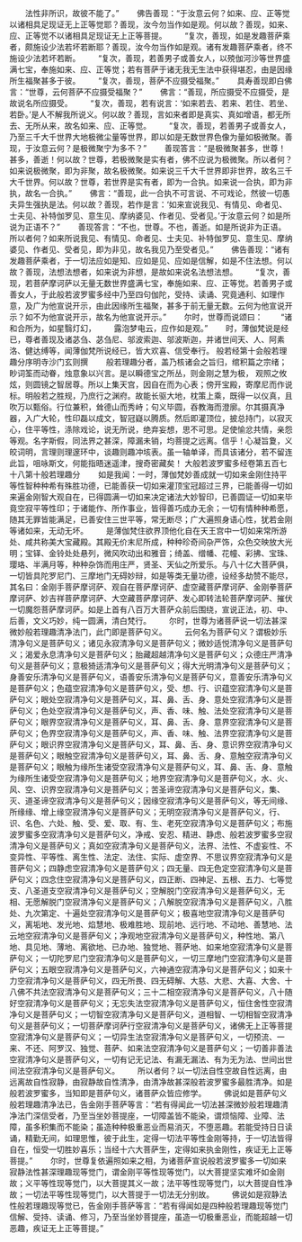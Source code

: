 <!-- { "loadSidebar": true } -->
　　法性非所识，故彼不能了。”
　　佛告善现：“于汝意云何？如来、应、正等觉以诸相具足现证无上正等觉耶？善现，汝今勿当作如是观。何以故？善现，如来、应、正等觉不以诸相具足现证无上正等菩提。
　　“复次，善现，如是发趣菩萨乘者，颇施设少法若坏若断耶？善现，汝今勿当作如是观。诸有发趣菩萨乘者，终不施设少法若坏若断。
　　“复次，善现，若善男子或善女人，以殑伽河沙等世界盛满七宝，奉施如来、应、正等觉；若有菩萨于诸无我无生法中获得堪忍，由是因缘所生福聚甚多于彼。
　　“复次，善现，菩萨不应摄受福聚。”
　　具寿善现即白佛言：“世尊，云何菩萨不应摄受福聚？”
　　佛言：“善现，所应摄受不应摄受，是故说名所应摄受。
　　“复次，善现，若有说言：‘如来若去、若来、若住、若坐、若卧。’是人不解我所说义。何以故？善现，言如来者即是真实、真如增语，都无所去、无所从来，故名如来、应、正等觉。
　　“复次，善现，若善男子或善女人，乃至三千大千世界大地极微尘量等世界，即以如是无数世界色像为量如极微聚。善现，于汝意云何？是极微聚宁为多不？”
　　善现答言：“是极微聚甚多，世尊！甚多，善逝！何以故？世尊，若极微聚是实有者，佛不应说为极微聚。所以者何？如来说极微聚，即为非聚，故名极微聚。如来说三千大千世界即非世界，故名三千大千世界。何以故？世尊，若世界是实有者，即为一合执。如来说一合执，即为非执，故名一合执。”
　　佛言：“善现，此一合执不可言说、不可戏论，然彼一切愚夫异生强执是法。何以故？善现，若作是言：‘如来宣说我见、有情见、命者见、士夫见、补特伽罗见、意生见、摩纳婆见、作者见、受者见。’于汝意云何？如是所说为正语不？”
　　善现答言：“不也，世尊。不也，善逝。如是所说非为正语。所以者何？如来所说我见、有情见、命者见、士夫见、补特伽罗见、意生见、摩纳婆见、作者见、受者见，即为非见，故名我见乃至受者见。”
　　佛告善现：“诸有发趣菩萨乘者，于一切法应如是知、应如是见、应如是信解，如是不住法想。何以故？善现，法想法想者，如来说为非想，是故如来说名法想法想。
　　“复次，善现，若菩萨摩诃萨以无量无数世界盛满七宝，奉施如来、应、正等觉。若善男子或善女人，于此般若波罗蜜多经中乃至四句伽陀，受持、读诵、究竟通利、如理作意，及广为他宣说开示，由此因缘所生福聚，甚多于前无量无数。云何为他宣说开示？如不为他宣说开示，故名为他宣说开示。”
　　尔时，世尊而说颂曰：
　　“诸和合所为，如星翳灯幻，
　　露泡梦电云，应作如是观。”
　　时，薄伽梵说是经已，尊者善现及诸苾刍、苾刍尼、邬波索迦、邬波斯迦，并诸世间天、人、阿素洛、健达缚等，闻薄伽梵所说经已，皆大欢喜、信受奉行。
般若经第十会般若理趣分序明寺沙门玄则撰
　　般若理趣分者，盖乃核诸会之旨归，绾积篇之宗绪；眇词筌而动眷，烛意象以兴言。是以瞬德宝之所丛，则金刚之慧为极，
观照之攸炫，则圆镜之智居尊。所以上集天宫，因自在而为心表；傍开宝殿，寄摩尼而作说标。明般若之胜规，乃庶行之渊府。故能长驱大地，枕策上乘，既得一以仪真，且吹万以甄俗。行位兼积，耸德山而秀峙；句义毕圆，吞教海而澄廓。尔其摄真净器，入广大轮，性印磊以成文，智冠嶷以腾质。然后即灌顶位，披总持门，以寂灭心，住平等性，涤除戏论，说无所说，绝弃妄想，思不可思。足使愉忿共情，亲怨等观。名字斯假，同法界之甚深，障漏未销，均菩提之远离。信乎！心凝旨夐，义皎词明，言理则理邃环中，谈趣则趣冲垓表。虽一轴单译，而具该诸分，若不留连此旨，咀咏斯文，何能指晤迷遥津，搜奇密藏矣！
大般若波罗蜜多经卷第五百七十八第十般若理趣分
　　如是我闻：一时，薄伽梵妙善成就一切如来金刚住持平等性智种种希有殊胜功德，已能善获一切如来灌顶宝冠超过三界，已能善得一切如来遍金刚智大观自在，已得圆满一切如来决定诸法大妙智印，已善圆证一切如来毕竟空寂平等性印；于诸能作、所作事业，皆得善巧成办无余；一切有情种种希愿，随其无罪皆能满足，已善安住三世平等，常无断尽；广大遍照身语心性，犹若金刚等诸如来，无动无坏。
　　是薄伽梵住欲界顶他化自在天王宫中一切如来常所游处、咸共称美大宝藏殿。其殿无价末尼所成，种种珍奇间杂严饰，众色交映放大光明；宝铎、金铃处处悬列，微风吹动出和雅音；绮盖、缯幡、花幢、彩拂、宝珠、璎珞、半满月等，种种杂饰而用庄严，贤圣、天仙之所爱乐。与八十亿大菩萨俱，一切皆具陀罗尼门、三摩地门无碍妙辩，如是等类无量功德，设经多劫赞不能尽，其名曰：金刚手菩萨摩诃萨、观自在菩萨摩诃萨、虚空藏菩萨摩诃萨、金刚拳菩萨摩诃萨、妙吉祥菩萨摩诃萨、大空藏菩萨摩诃萨、发心即转法轮菩萨摩诃萨、摧伏一切魔怨菩萨摩诃萨。如是上首有八百万大菩萨众前后围绕，宣说正法，初、中、后善，文义巧妙，纯一圆满，清白梵行。
　　尔时，世尊为诸菩萨说一切法甚深微妙般若理趣清净法门，此门即是菩萨句义。
　　云何名为菩萨句义？谓极妙乐清净句义是菩萨句义；诸见永寂清净句义是菩萨句义；微妙适悦清净句义是菩萨句义；渴爱永息清净句义是菩萨句义；胎藏超越清净句义是菩萨句义；众德庄严清净句义是菩萨句义；意极猗适清净句义是菩萨句义；得大光明清净句义是菩萨句义；身善安乐清净句义是菩萨句义，语善安乐清净句义是菩萨句义，意善安乐清净句义是菩萨句义；色蕴空寂清净句义是菩萨句义，受、想、行、识蕴空寂清净句义是菩萨句义；眼处空寂清净句义是菩萨句义，耳、鼻、舌、身、意处空寂清净句义是菩萨句义；色处空寂清净句义是菩萨句义，声、香、味、触、法处空寂清净句义是菩萨句义；眼界空寂清净句义是菩萨句义，耳、鼻、舌、身、意界空寂清净句义是菩萨句义；色界空寂清净句义是菩萨句义，声、香、味、触、法界空寂清净句义是菩萨句义；眼识界空寂清净句义是菩萨句义，耳、鼻、舌、身、意识界空寂清净句义是菩萨句义；眼触空寂清净句义是菩萨句义，耳、鼻、舌、身、意触空寂清净句义是菩萨句义；眼触为缘所生诸受空寂清净句义是菩萨句义，耳、鼻、舌、身、意触为缘所生诸受空寂清净句义是菩萨句义；地界空寂清净句义是菩萨句义，水、火、风、空、识界空寂清净句义是菩萨句义；苦圣谛空寂清净句义是菩萨句义，集、灭、道圣谛空寂清净句义是菩萨句义；因缘空寂清净句义是菩萨句义，等无间缘、所缘缘、增上缘空寂清净句义是菩萨句义；无明空寂清净句义是菩萨句义，行、识、名色、六处、触、受、爱、取、有、生、老死空寂清净句义是菩萨句义；布施波罗蜜多空寂清净句义是菩萨句义，净戒、安忍、精进、静虑、般若波罗蜜多空寂清净句义是菩萨句义；真如空寂清净句义是菩萨句义，法界、法性、不虚妄性、不变异性、平等性、离生性、法定、法住、实际、虚空界、不思议界空寂清净句义是菩萨句义；四静虑空寂清净句义是菩萨句义；四无量、四无色定空寂清净句义是菩萨句义；四念住空寂清净句义是菩萨句义，四正断、四神足、五根、五力、七等觉支、八圣道支空寂清净句义是菩萨句义；空解脱门空寂清净句义是菩萨句义，无相、无愿解脱门空寂清净句义是菩萨句义；八解脱空寂清净句义是菩萨句义，八胜处、九次第定、十遍处空寂清净句义是菩萨句义；极喜地空寂清净句义是菩萨句义，离垢地、发光地、焰慧地、极难胜地、现前地、远行地、不动地、善慧地、法云地空寂清净句义是菩萨句义；净观地空寂清净句义是菩萨句义，种性地、第八地、具见地、薄地、离欲地、已办地、独觉地、菩萨地、如来地空寂清净句义是菩萨句义；一切陀罗尼门空寂清净句义是菩萨句义，一切三摩地门空寂清净句义是菩萨句义；五眼空寂清净句义是菩萨句义，六神通空寂清净句义是菩萨句义；如来十力空寂清净句义是菩萨句义，四无所畏、四无碍解、大慈、大悲、大喜、大舍、十八佛不共法空寂清净句义是菩萨句义；三十二相空寂清净句义是菩萨句义，八十随好空寂清净句义是菩萨句义；无忘失法空寂清净句义是菩萨句义，恒住舍性空寂清净句义是菩萨句义；一切智空寂清净句义是菩萨句义，道相智、一切相智空寂清净句义是菩萨句义；一切菩萨摩诃萨行空寂清净句义是菩萨句义，诸佛无上正等菩提空寂清净句义是菩萨句义；一切异生法空寂清净句义是菩萨句义，一切预流、一来、不还、阿罗汉、独觉、菩萨、如来法空寂清净句义是菩萨句义；一切善非善法空寂清净句义是菩萨句义，一切有记无记法、有漏无漏法、有为无为法、世间出世间法空寂清净句义是菩萨句义。
　　所以者何？以一切法自性空故自性远离，由远离故自性寂静，由寂静故自性清净，由清净故甚深般若波罗蜜多最胜清净。如是般若波罗蜜多，当知即是菩萨句义，诸菩萨众皆应修学。
　　佛说如是菩萨句义般若理趣清净法已，告金刚手菩萨等言：“若有得闻此一切法甚深微妙般若理趣清净法门深信受者，乃至当坐妙菩提座，一切障盖皆不能染，谓烦恼障、业障、法障，虽多积集而不能染；虽造种种极重恶业而易消灭，不堕恶趣。若能受持日日读诵，精勤无间，如理思惟，彼于此生，定得一切法平等性金刚等持，于一切法皆得自在，恒受一切胜妙喜乐；当经十六大菩萨生，定得如来执金刚性，疾证无上正等菩提。”
　　尔时，世尊复依遍照如来之相，为诸菩萨宣说般若波罗蜜多一切如来寂静法性甚深理趣现等觉门，谓金刚平等性现等觉门，以大菩提坚实难坏如金刚故；义平等性现等觉门，以大菩提其义一故；法平等性现等觉门，以大菩提自性净故；一切法平等性现等觉门，以大菩提于一切法无分别故。
　　佛说如是寂静法性般若理趣现等觉已，告金刚手菩萨等言：“若有得闻如是四种般若理趣现等觉门信解、受持、读诵、修习，乃至当坐妙菩提座，虽造一切极重恶业，而能超越一切恶趣，疾证无上正等菩提。”
